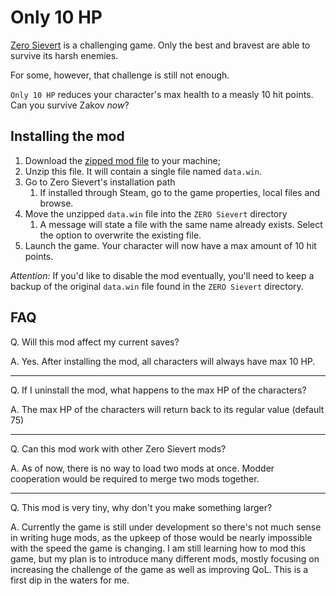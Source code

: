 # Only 10 HP

[Zero Sievert](https://store.steampowered.com/app/1782120/ZERO_Sievert/) is a challenging game. Only the best and bravest are able to survive its harsh enemies.

For some, however, that challenge is still not enough.

`Only 10 HP` reduces your character's max health to a measly 10 hit points. Can you survive Zakov *now*?

## Installing the mod

1. Download the [zipped mod file](./data.zip) to your machine;
1. Unzip this file. It will contain a single file named `data.win`.
1. Go to Zero Sievert's installation path
	1. If installed through Steam, go to the game properties, local files and browse.
1. Move the unzipped `data.win` file into the `ZERO Sievert` directory
	1. A message will state a file with the same name already exists. Select the option to overwrite the existing file.
1. Launch the game. Your character will now have a max amount of 10 hit points.

*Attention:* If you'd like to disable the mod eventually, you'll need to keep a backup of the original `data.win` file found in the `ZERO Sievert` directory.

## FAQ
Q. Will this mod affect my current saves?

A. Yes. After installing the mod, all characters will always have max 10 HP.

---

Q. If I uninstall the mod, what happens to the max HP of the characters?

A. The max HP of the characters will return back to its regular value (default 75)

---

Q. Can this mod work with other Zero Sievert mods?

A. As of now, there is no way to load two mods at once. Modder cooperation would be required to merge two mods together.

---

Q. This mod is very tiny, why don't you make something larger?

A. Currently the game is still under development so there's not much sense in writing huge mods, as the upkeep of those would be nearly impossible with the speed the game is changing. I am still learning how to mod this game, but my plan is to introduce many different mods, mostly focusing on increasing the challenge of the game as well as improving QoL. This is a first dip in the waters for me.